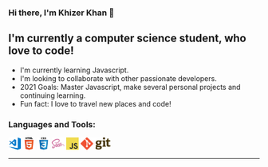 ### Hi there, I'm Khizer Khan 👋

## I'm currently a computer science student, who love to code! 

* I'm currently learning Javascript.
* I'm looking to collaborate with other passionate developers. 
* 2021 Goals: Master Javascript, make several personal projects and continuing learning.
* Fun fact: I love to travel new places and code!

### Languages and Tools:

<img src="https://github.com/khizerkhan-2316/khizerkhan-2316/blob/main/visual-studio-code.png" width="25" height= "25" /> <img src="https://github.com/khizerkhan-2316/khizerkhan-2316/blob/main/HTML5.png" width="25" height= "25" padding-left="10" />
<img src="https://github.com/khizerkhan-2316/khizerkhan-2316/blob/main/CSS3.png" width="25" height= "25"  padding-left="10" />
<img src="https://github.com/khizerkhan-2316/khizerkhan-2316/blob/main/sass.png" width="25" height= "25"  padding-left="10" />
<img src="https://github.com/khizerkhan-2316/khizerkhan-2316/blob/main/javascript.png" width="25" height= "25"  padding-left="10" />
<img src="https://github.com/khizerkhan-2316/khizerkhan-2316/blob/main/1280px-Git-logo.svg.png" height= "25"  padding-left="10"/>

---
<!--
**khizerkhan-2316/khizerkhan-2316** is a ✨ _special_ ✨ repository because its `README.md` (this file) appears on your GitHub profile.

Here are some ideas to get you started:

- 🔭 I’m currently working on ...
- 🌱 I’m currently learning ...
- 👯 I’m looking to collaborate on ...
- 🤔 I’m looking for help with ...
- 💬 Ask me about ...
- 📫 How to reach me: ...
- 😄 Pronouns: ...
- ⚡ Fun fact: ...
-->
